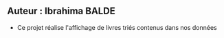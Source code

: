 ## Auteur : Ibrahima BALDE
- Ce projet réalise l'affichage de livres triés contenus dans nos données
